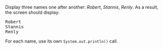 Display three names one after another: *Robert*, *Stannis*, *Renly*. As a result, the screen should display:

<pre class='hexlet-basics-output'>
Robert
Stannis
Renly
</pre>

For each name, use its own `System.out.println()` call.
